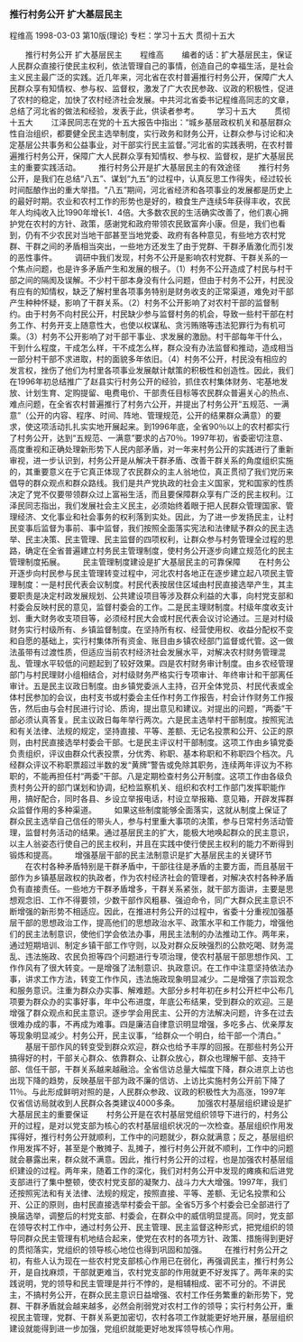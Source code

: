 ### 推行村务公开  扩大基层民主
程维高
1998-03-03
第10版(理论)
专栏：学习十五大  贯彻十五大

　　推行村务公开  扩大基层民主
　　程维高
　　编者的话：扩大基层民主，保证人民群众直接行使民主权利，依法管理自己的事情，创造自己的幸福生活，是社会主义民主最广泛的实践。近几年来，河北省在农村普遍推行村务公开，保障广大人民群众享有知情权、参与权、监督权，激发了广大农民参政、议政的积极性，促进了农村的稳定，加快了农村经济社会发展。中共河北省委书记程维高同志的文章，总结了河北省的做法和经验，发表于此，供读者参考。
　　学习十五大
　　贯彻十五大
　　江泽民同志在党的十五大报告中指出：“城乡基层政权机关和基层群众性自治组织，都要健全民主选举制度，实行政务和财务公开，让群众参与讨论和决定基层公共事务和公益事业，对干部实行民主监督。”河北省的实践表明，在农村普遍推行村务公开，保障广大人民群众享有知情权、参与权、监督权，是扩大基层民主的重要实践活动。
　　推行村务公开是扩大基层民主的有效途径
　　推行村务公开，是我们在总结“八五”、谋划“九五”的过程中，认真反思工作得失，经过较长时间酝酿作出的重大举措。“八五”期间，河北省经济和各项事业的发展都是历史上的最好时期。农业和农村工作的形势也是好的，粮食生产连续5年获得丰收，农民年人均纯收入比1990年增长1．4倍。大多数农民的生活确实改善了，他们衷心拥护党在农村的方针、政策，感谢党和政府带领农民致富奔小康。但是，我们也看到，仍有不少农民对当地干部甚至当地党委、政府有各种意见，有些地方农村党群、干群之间的矛盾相当突出，一些地方还发生了由于党群、干群矛盾激化而引发的恶性事件。
　　调研中我们发现，村务不公开是影响农村党群、干群关系的一个焦点问题，也是许多矛盾产生和发展的根子。（1）村务不公开造成了村民与村干部之间的隔阂及误解。不少村干部本身没有什么问题，但由于村务不公开，村民没有应有的知情权，缺乏了解村里各项事务特别是财务收支的正常渠道，难免对干部产生种种怀疑，影响了干群关系。（2）村务不公开影响了对农村干部的监督制约。由于村务不向村民公开，村民缺少参与监督村务的机会，导致一些村干部在村务工作、村务开支上随意性大，也使以权谋私、贪污贿赂等违法犯罪行为有机可乘。（3）村务不公开影响了对干部干事业、求发展的激励。村干部每年干什么，干到什么程度，干成怎么样，干不成怎么样，群众没有办法监督和推动，造成相当一部分村干部不求进取，村的面貌多年依旧。（4）村务不公开，村民没有相应的发言权，挫伤了他们为村里各项事业发展献计献策的积极性和创造性。因此，我们在1996年初总结推广了赵县实行村务公开的经验，抓住农村集体财务、宅基地发放、计划生育、定购提留、电费电价、干部责任目标等农民群众普遍关心的热点、难点问题，在全省农村普遍推行了村务六公开，并提出了村务公开“五规范、一满意”（公开的内容、程序、时间、阵地、管理规范，公开的结果群众满意）的要求，使这项活动扎扎实实地开展起来。到1996年底，全省90％以上的农村都实行了村务公开，达到“五规范、一满意”要求的占70％。1997年初，省委密切注意、高度重视和正确处理新形势下人民内部矛盾，对一年来村务公开的实践进行了重新审视，进一步认识到，村务公开是从解决干群矛盾、改善干群关系的角度组织实施的，其重要意义在于它真正体现了农民群众的主人翁地位，真正贯彻了我们党历来倡导的群众观点和群众路线。我们是共产党执政的社会主义国家，党和国家的性质决定了党不仅要带领群众过上富裕生活，而且要保障群众享有广泛的民主权利。江泽民同志指出，我们发展社会主义民主，必须始终着眼于把人民群众管理国家、管理经济、文化事业和社会事务的权利落到实处。因此，为了进一步发扬民主，让村民变事后监督为事前、事中监督，我们按照全面落实宪法和法律赋予群众的民主选举、民主决策、民主管理、民主监督的四项权利，让群众参与村务管理全过程的思路，确定在全省普遍建立村务民主管理制度，使村务公开逐步向建立规范化的民主管理制度拓展。
　　民主管理制度建设是扩大基层民主的可靠保障
　　在村务公开逐步向村民参与民主管理转变过程中，河北农村各地正在逐步建立起八项民主管理制度：一是村民代表会议制度。村民代表按居住区域由村民直接选举产生，其主要职责是决定村政发展规划、公共建设项目等涉及群众利益的大事，向村党支部和村委会反映村民的意见，监督村委会的工作。二是民主理财制度。村级年度收支计划、重大财务收支项目等，必须经村民大会或村民代表会议讨论通过。三是对村级财务实行村级所有、乡镇监督制度。在坚持所有权、经营使用权、收益分配权不变和自愿的基础上，实行村集体所有资金、账目由乡镇农经部门监督或代管。这一做法虽带有过渡性质，但适应当前农村经济社会发展水平，对解决农村财务管理混乱、管理水平较低的问题起到了较好效果。四是农村财务审计制度。由乡农经管理部门与村民理财小组相结合，对村级财务严格实行专项审计、年终审计和干部离任审计。五是民主议政日制度。由乡镇党委派人主持，召开全体党员、村民代表或全体村民参加的会议，由村支书或村委会主任作村务工作报告，村会计作财务工作报告，然后由与会村民进行讨论、质询，提出意见和建议。对提出的问题，“两委”干部必须认真答复。民主议政日每年举行两次。六是民主选举村干部制度。按照宪法和有关法律、法规的规定，坚持直接、平等、差额、无记名投票和公开、公正的原则，由村民直接选举村委会干部。七是民主评议村干部制度。这项工作由乡镇党委负责组织，评议由群众代表投票，分优秀、称职、基本称职和不称职四个档次。凡经群众评议不称职票超过半数的发“黄牌”警告或免除其职务，连续两年评议为不称职的，不能再担任村“两委”干部。八是定期检查村务公开制度。这项工作由各级负责村务公开的部门谋划和协调，纪检监察机关、组织和农村工作部门发挥职能作用，搞好配合，同时各县、乡设立举报电话，村设立举报箱、意见箱，开辟发挥群众监督作用的多种渠道。
　　如果这些制度能够全面落实，这就从制度上保证了群众民主选举自己信任的带头人，参与村里重大事项的决策，参与日常村务活动管理，监督村务活动的结果。通过基层民主的扩大，能极大地唤起群众的民主意识，以主人翁姿态行使自己的民主权利，并且在实践中使行使民主权利的能力不断得到锻炼和提高。
　　增强基层干部的民主法制意识是扩大基层民主的关键环节
　　在农村各种矛盾特别是干群矛盾中，干部往往是矛盾的主要方面，而且基层干部作为乡镇基层政权的执政者，作为农村经济社会的管理者，对解决农村各种矛盾负有直接责任。一些地方干群矛盾增多，干群关系紧张，就干部方面讲，主要是思想观念旧、工作不得要领，少数干部作风粗暴、强迫命令，同广大群众民主意识不断增强的新形势不相适应。因此，在推进村务公开的过程中，省委十分重视加强基层干部的思想政治工作，提高他们的思想政治水平、政策水平和工作能力，增强他们的民主法制意识，使他们学会依法办事，用民主法制的办法推动工作。两年来，通过短期培训、制定乡镇干部工作守则，以及对群众反映强烈的公款吃喝、财务混乱、违法施政、农民负担等四个问题进行专项治理，使农村基层干部思想作风、工作作风有了很大转变。一是增强了法制意识、执政意识。在工作中注意坚持依法办事，讲求工作方法，转变工作作风，违法施政现象明显减少。二是增强了宗旨观念和服务意识。注重为群众办实事、解难题。大部分乡村年初在乡村公开栏中公布几项要为群众办的实事好事，年中公布进度，年底公布结果，受到群众的欢迎。三是增强了群众观点和民主意识。逐步学会用民主、公开的方法解决问题，许多在过去很难办成的事，不再成为难事。四是廉洁自律意识明显增强，多吃多占、优亲厚友等现象明显减少。村务公开，民主议事，“给群众一个明白，给干部一个清白。”
　　基层干部作风的转变受到群众欢迎，群众也给予丰厚的回报。在那些村务公开搞得好的村，干部关心群众、依靠群众、让群众放心，群众也理解干部、支持干部、信任干部，干群关系越来越融洽。全省信访总量大幅度下降，群众进京上访也出现下降的趋势，反映基层干部为政不廉的信访、上访比实施村务公开前下降了11％。与此形成鲜明对照的是，人民群众参政、议政的积极性大为高涨，1997年仅省信访局就收到人民群众各类建议4000多条。
　　加强农村基层组织建设是扩大基层民主的重要保证
　　村务公开是在农村基层党组织领导下进行的，村务公开的过程，是对以党支部为核心的农村基层组织状况的一次检查。基层组织作用发挥得好，推行村务公开就顺利，工作中的问题就少，群众就满意；反之，基层组织作用发挥不好，甚至是个散摊子、乱摊子，推行村务公开就不顺利，工作中的问题就会暴露出来，群众就不满意。因此，推行村务公开的过程，也是加强农村基层组织建设的过程。两年来，随着工作的深化，我们对村务公开中发现的瘫痪和后进党支部进行了集中整顿，使农村党支部的凝聚力、战斗力大大增强。1997年，我们还按照宪法和有关法律、法规的规定，按照直接、平等、差额、无记名投票和公开、公正的原则，由村民直接选举村委会干部。全省5万多个村委会已全部进行了换届选举，调整后的村党支部、村委会，在群众中的威信明显提高。同时，党支部在领导农村工作中，通过村务公开、民主管理、民主监督这种形式，把党组织的领导同群众民主管理有机地结合起来，使党在农村的各项方针、政策、措施得到更好的贯彻落实，党组织的领导核心地位也得到巩固和加强。
　　在推行村务公开之初，有些人认为现在一些农村党支部核心作用已在弱化，再强调民主，推行村务公开，是自找麻烦，干部就更难当，农村党支部的作用就更不好发挥了。两年来的实践说明，党的领导和民主管理是并行不悖的，是相辅相成、密不可分的。不讲民主，不搞村务公开，在群众民主意识日益增强、农村工作任务繁重的新形势下，党群、干群矛盾就会越来越多，必然会削弱党对农村工作的领导；实行村务公开，重视民主管理，党群、干群关系更加密切，农村各项工作就能更好地开展，基层组织建设就能得到进一步加强，党组织就能更好地发挥领导核心作用。
